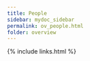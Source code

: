 ```yaml
---
title: People
sidebar: mydoc_sidebar
permalink: ov_people.html
folder: overview
---
```



{% include links.html %}